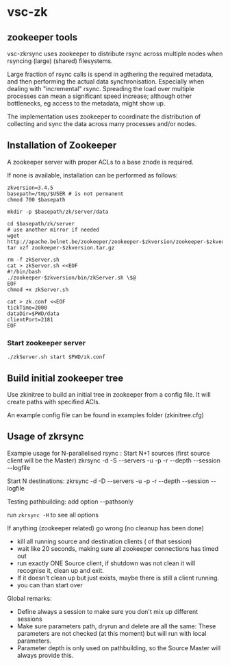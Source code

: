 vsc-zk
======

zookeeper tools
----------------
vsc-zkrsync uses zookeeper to distribute rsync across multiple nodes 
when rsyncing (large) (shared) filesystems.

Large fraction of rsync calls is spend in agthering the required metadata, 
and then performing the actual data synchronisation. Especially when dealing 
with "incremental" rsync. Spreading the load over multiple processes can mean 
a significant speed increase; although other bottlenecks, eg access to the 
metadata, might show up.

The implementation uses zookeeper to coordinate the distribution of collecting 
and sync the data across many processes and/or nodes.


Installation of Zookeeper 
--------------------------

A zookeeper server with proper ACLs to a base znode is required.

If none is available, installation can be performed as follows:

    zkversion=3.4.5
    basepath=/tmp/$USER # is not permanent
    chmod 700 $basepath

    mkdir -p $basepath/zk/server/data

    cd $basepath/zk/server
    # use another mirror if needed
    wget http://apache.belnet.be/zookeeper/zookeeper-$zkversion/zookeeper-$zkversion.tar.gz
    tar xzf zookeeper-$zkversion.tar.gz

    rm -f zkServer.sh
    cat > zkServer.sh <<EOF
    #!/bin/bash
    ./zookeeper-$zkversion/bin/zkServer.sh \$@
    EOF
    chmod +x zkServer.sh

    cat > zk.conf <<EOF
    tickTime=2000
    dataDir=$PWD/data
    clientPort=2181
    EOF


### Start zookeeper server
    ./zkServer.sh start $PWD/zk.conf 



Build initial zookeeper tree
-----------------------------
Use zkinitree to build an initial tree in zookeeper from a config file.
It will create paths with specified ACls.

An example config file can be found in examples folder (zkinitree.cfg) 


Usage of zkrsync
-----------------
Example usage for N-parallelised rsync :
Start N+1 sources (first source client will be the Master)
    zkrsync -d -S --servers <servers> -u <user> -p <pass> -r <sourcepath> --depth <depth> --session <session> --logfile <logfile>

Start N destinations:
    zkrsync -d -D --servers <servers> -u <user> -p <pass> -r <destpath> --depth <depth> --session <session> --logfile <logfile>

Testing pathbuilding: add option --pathsonly

run `zkrsync -H` to see all options

If anything (zookeeper related) go wrong (no cleanup has been done)

 - kill all running source and destination clients ( of that session)
 - wait like 20 seconds, making sure all zookeeper connections has timed out
 - run exactly ONE Source client, if shutdown was not clean it will recognise it, clean up and exit.
 - If it doesn't clean up but just exists, maybe there is still a client running.
 - you can than start over

Global remarks:

 - Define always a session to make sure you don't mix up different sessions
 - Make sure parameters path, dryrun and delete are all the same: These parameters are not checked (at this moment) but will run with local parameters.
 - Parameter depth is only used on pathbuilding, so the Source Master will always provide this.



